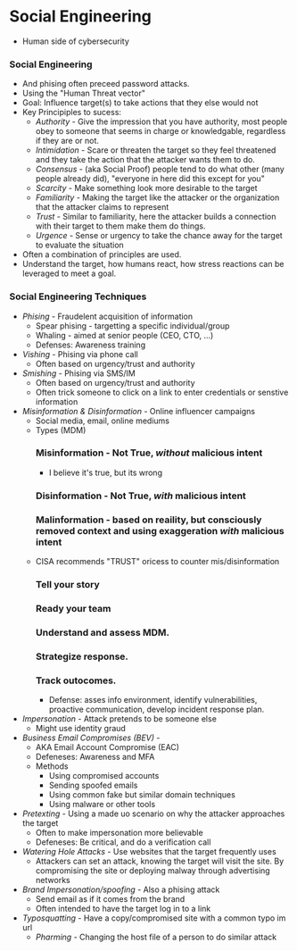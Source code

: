 # Social Engineering

* Human side of cybersecurity
### Social Engineering
* And phising often preceed password attacks.
* Using the "Human Threat vector"
* Goal: Influence target(s) to take actions that they else would not
* Key Principiples to sucess:
  * *Authority* - Give the impression that you have authority, most people obey to someone that seems in charge or knowledgable, regardless if they are or not.
  * *Intimidation* - Scare or threaten the target so they feel threatened and they take the action that the attacker wants them to do.
  * *Consensus* - (aka Social Proof) people tend to do what other (many people already did), "everyone in here did this except for you"
  * *Scarcity* - Make something look more desirable to the target
  * *Familiarity* - Making the target like the attacker or the organization that the attacker claims to represent
  * *Trust* - Similar to familiarity, here the attacker builds a connection with their target to them make them do things.
  * *Urgence* - Sense or urgency to take the chance away for the target to evaluate the situation
* Often a combination of principles are used.
* Understand the target, how humans react, how stress reactions can be leveraged to meet a goal.
### Social Engineering Techniques
* *Phising* - Fraudelent acquisition of information
  * Spear phising - targetting a specific individual/group
  * Whaling - aimed at senior people (CEO, CTO, ...)
  * Defenses: Awareness training
* *Vishing* - Phising via phone call
  * Often based on urgency/trust and authority
* *Smishing* - Phising via SMS/IM
  * Often based on urgency/trust and authority
  * Often trick someone to click on a link to enter credentials or senstive information
* *Misinformation & Disinformation* - Online influencer campaigns
  * Social media, email, online mediums
  * Types (MDM)
    ### Misinformation - Not True, *without* malicious intent
      * I believe it's true, but its wrong
    ### Disinformation - Not True, *with* malicious intent
    ### Malinformation - based on reaility, but consciously removed context and using exaggeration *with* malicious intent
  * CISA recommends "TRUST" oricess to counter mis/disinformation
    ### Tell your story
    ### Ready your team
    ### Understand and assess MDM.
    ### Strategize response.
    ### Track outocomes.
    * Defense: asses info environment, identify vulnerabilities, proactive communication, develop incident response plan.
* *Impersonation* - Attack pretends to be someone else
  * Might use identity graud
* *Business Email Compromises (BEV)* -
  * AKA Email Account Compromise (EAC)
  * Defeneses: Awareness and MFA
  * Methods
    * Using compromised accounts
    * Sending spoofed emails
    * Using common fake but similar domain techniques
    * Using malware or other tools
* *Pretexting* - Using a made uo scenario on why the attacker approaches the target
  * Often to make impersonation more believable
  * Defeneses: Be critical, and do a verification call
* *Watering Hole Attacks* - Use websites that the target frequently uses
  * Attackers can set an attack, knowing the target will visit the site. By compromising the site or deploying malway through advertising networks
* *Brand Impersonation/spoofing* - Also a phising attack
  * Send email as if it comes from the brand
  * Often intended to have the target log in to a link
* *Typosquatting* - Have a copy/compromised site with a common typo im url
  * *Pharming* - Changing the host file of a person to do similar attack
